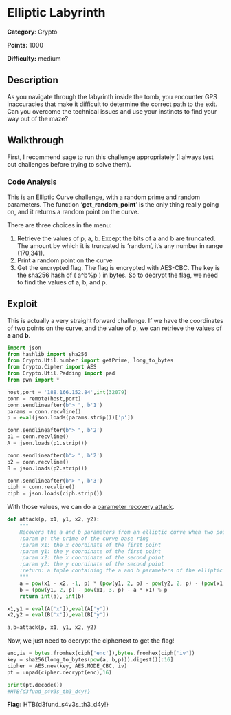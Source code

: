 # Elliptic Labyrinth


************Category************: Crypto

****************Points:**************** 1000

************************Difficulty:************************ medium

## Description

As you navigate through the labyrinth inside the tomb, you encounter GPS inaccuracies that make it difficult to determine the correct path to the exit. Can you overcome the technical issues and use your instincts to find your way out of the maze?

## Walkthrough

First, I recommend sage to run this challenge appropriately (I always test out challenges before trying to solve them). 

### Code Analysis

This is an Elliptic Curve challenge, with a random prime and random parameters. The function  ‘**get_random_point**’ is the only thing really going on, and it returns a random point on the curve. 

There are three choices in the menu:

1. Retrieve the values of p, a, b. Except the bits of a and b are truncated. The amount by which it is truncated is ‘random’,  it’s any number in range (170,341). 
2. Print a random point on the curve
3. Get the encrypted flag. The flag is encrypted with AES-CBC. The key is the sha256 hash of ( a^b%p ) in bytes. So to decrypt the flag, we need to find the values of a, b, and p.

## Exploit

This is actually a very straight forward challenge. If we have the coordinates of two points on the curve, and the value of p, we can retrieve the values of **a** and **b**.

```python
import json
from hashlib import sha256
from Crypto.Util.number import getPrime, long_to_bytes
from Crypto.Cipher import AES
from Crypto.Util.Padding import pad
from pwn import *

host,port = '188.166.152.84',int(32079)
conn = remote(host,port)
conn.sendlineafter(b"> ", b'1')
params = conn.recvline()
p = eval(json.loads(params.strip())['p'])

conn.sendlineafter(b"> ", b'2')
p1 = conn.recvline()
A = json.loads(p1.strip())

conn.sendlineafter(b"> ", b'2')
p2 = conn.recvline()
B = json.loads(p2.strip())

conn.sendlineafter(b"> ", b'3')
ciph = conn.recvline()
ciph = json.loads(ciph.strip())
```

With those values, we can do a [parameter recovery attack](https://github.com/jvdsn/crypto-attacks/blob/master/attacks/ecc/parameter_recovery.py). 

```python
def attack(p, x1, y1, x2, y2):
    """
    Recovers the a and b parameters from an elliptic curve when two points are known.
    :param p: the prime of the curve base ring
    :param x1: the x coordinate of the first point
    :param y1: the y coordinate of the first point
    :param x2: the x coordinate of the second point
    :param y2: the y coordinate of the second point
    :return: a tuple containing the a and b parameters of the elliptic curve
    """
    a = pow(x1 - x2, -1, p) * (pow(y1, 2, p) - pow(y2, 2, p) - (pow(x1, 3, p) - pow(x2, 3, p))) % p
    b = (pow(y1, 2, p) - pow(x1, 3, p) - a * x1) % p
    return int(a), int(b)

x1,y1 = eval(A['x']),eval(A['y'])
x2,y2 = eval(B['x']),eval(B['y'])

a,b=attack(p, x1, y1, x2, y2)
```

Now, we just need to decrypt the ciphertext to get the flag!

```python
enc,iv = bytes.fromhex(ciph['enc']),bytes.fromhex(ciph['iv'])
key = sha256(long_to_bytes(pow(a, b,p))).digest()[:16]
cipher = AES.new(key, AES.MODE_CBC, iv)
pt = unpad(cipher.decrypt(enc),16)

print(pt.decode())
#HTB{d3fund_s4v3s_th3_d4y!}

```

************Flag:************ HTB{d3fund_s4v3s_th3_d4y!}